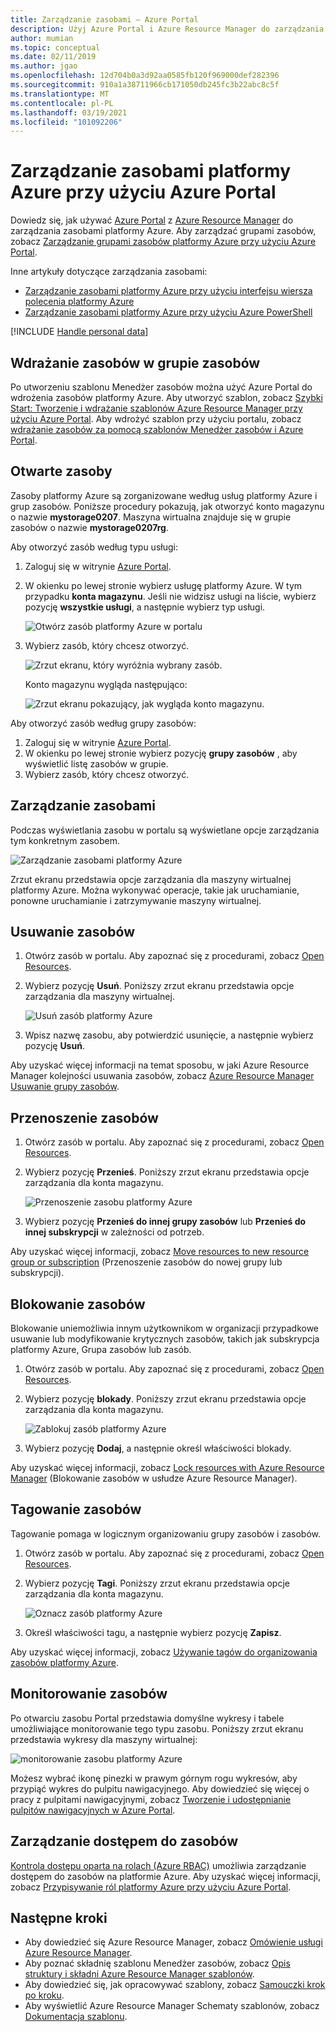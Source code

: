 ```yaml
---
title: Zarządzanie zasobami — Azure Portal
description: Użyj Azure Portal i Azure Resource Manager do zarządzania zasobami. Pokazuje, jak wdrażać i usuwać zasoby.
author: mumian
ms.topic: conceptual
ms.date: 02/11/2019
ms.author: jgao
ms.openlocfilehash: 12d704b0a3d92aa0585fb120f969000def282396
ms.sourcegitcommit: 910a1a38711966cb171050db245fc3b22abc8c5f
ms.translationtype: MT
ms.contentlocale: pl-PL
ms.lasthandoff: 03/19/2021
ms.locfileid: "101092206"
---
```

# <a name="manage-azure-resources-by-using-the-azure-portal"></a>Zarządzanie zasobami platformy Azure przy użyciu Azure Portal

Dowiedz się, jak używać [Azure Portal](https://portal.azure.com) z [Azure Resource Manager](overview.md) do zarządzania zasobami platformy Azure. Aby zarządzać grupami zasobów, zobacz [Zarządzanie grupami zasobów platformy Azure przy użyciu Azure Portal](manage-resource-groups-portal.md).

Inne artykuły dotyczące zarządzania zasobami:

- [Zarządzanie zasobami platformy Azure przy użyciu interfejsu wiersza polecenia platformy Azure](manage-resources-cli.md)
- [Zarządzanie zasobami platformy Azure przy użyciu Azure PowerShell](manage-resources-powershell.md)

[!INCLUDE [Handle personal data](../../../includes/gdpr-intro-sentence.md)]

## <a name="deploy-resources-to-a-resource-group"></a>Wdrażanie zasobów w grupie zasobów

Po utworzeniu szablonu Menedżer zasobów można użyć Azure Portal do wdrożenia zasobów platformy Azure. Aby utworzyć szablon, zobacz [Szybki Start: Tworzenie i wdrażanie szablonów Azure Resource Manager przy użyciu Azure Portal](../templates/quickstart-create-templates-use-the-portal.md). Aby wdrożyć szablon przy użyciu portalu, zobacz [wdrażanie zasobów za pomocą szablonów Menedżer zasobów i Azure Portal](../templates/deploy-portal.md).

## <a name="open-resources"></a>Otwarte zasoby

Zasoby platformy Azure są zorganizowane według usług platformy Azure i grup zasobów. Poniższe procedury pokazują, jak otworzyć konto magazynu o nazwie **mystorage0207**. Maszyna wirtualna znajduje się w grupie zasobów o nazwie **mystorage0207rg**.

Aby otworzyć zasób według typu usługi:

1. Zaloguj się w witrynie [Azure Portal](https://portal.azure.com).
2. W okienku po lewej stronie wybierz usługę platformy Azure. W tym przypadku **konta magazynu**.  Jeśli nie widzisz usługi na liście, wybierz pozycję **wszystkie usługi**, a następnie wybierz typ usługi.

    ![Otwórz zasób platformy Azure w portalu](./media/manage-resources-portal/manage-azure-resources-portal-open-service.png)

3. Wybierz zasób, który chcesz otworzyć.

    ![Zrzut ekranu, który wyróżnia wybrany zasób.](./media/manage-resources-portal/manage-azure-resources-portal-open-resource.png)

    Konto magazynu wygląda następująco:

    ![Zrzut ekranu pokazujący, jak wygląda konto magazynu.](./media/manage-resources-portal/manage-azure-resources-portal-open-resource-storage.png)

Aby otworzyć zasób według grupy zasobów:

1. Zaloguj się w witrynie [Azure Portal](https://portal.azure.com).
2. W okienku po lewej stronie wybierz pozycję **grupy zasobów** , aby wyświetlić listę zasobów w grupie.
3. Wybierz zasób, który chcesz otworzyć. 

## <a name="manage-resources"></a>Zarządzanie zasobami

Podczas wyświetlania zasobu w portalu są wyświetlane opcje zarządzania tym konkretnym zasobem.

![Zarządzanie zasobami platformy Azure](./media/manage-resources-portal/manage-azure-resources-portal-manage-resource.png)

Zrzut ekranu przedstawia opcje zarządzania dla maszyny wirtualnej platformy Azure. Można wykonywać operacje, takie jak uruchamianie, ponowne uruchamianie i zatrzymywanie maszyny wirtualnej.

## <a name="delete-resources"></a>Usuwanie zasobów

1. Otwórz zasób w portalu. Aby zapoznać się z procedurami, zobacz [Open Resources](#open-resources).
2. Wybierz pozycję **Usuń**. Poniższy zrzut ekranu przedstawia opcje zarządzania dla maszyny wirtualnej.

    ![Usuń zasób platformy Azure](./media/manage-resources-portal/manage-azure-resources-portal-delete-resource.png)
3. Wpisz nazwę zasobu, aby potwierdzić usunięcie, a następnie wybierz pozycję **Usuń**.

Aby uzyskać więcej informacji na temat sposobu, w jaki Azure Resource Manager kolejności usuwania zasobów, zobacz [Azure Resource Manager Usuwanie grupy zasobów](delete-resource-group.md).

## <a name="move-resources"></a>Przenoszenie zasobów

1. Otwórz zasób w portalu. Aby zapoznać się z procedurami, zobacz [Open Resources](#open-resources).
2. Wybierz pozycję **Przenieś**. Poniższy zrzut ekranu przedstawia opcje zarządzania dla konta magazynu.

    ![Przenoszenie zasobu platformy Azure](./media/manage-resources-portal/manage-azure-resources-portal-move-resource.png)
3. Wybierz pozycję **Przenieś do innej grupy zasobów** lub **Przenieś do innej subskrypcji** w zależności od potrzeb.

Aby uzyskać więcej informacji, zobacz [Move resources to new resource group or subscription](move-resource-group-and-subscription.md) (Przenoszenie zasobów do nowej grupy lub subskrypcji).

## <a name="lock-resources"></a>Blokowanie zasobów

Blokowanie uniemożliwia innym użytkownikom w organizacji przypadkowe usuwanie lub modyfikowanie krytycznych zasobów, takich jak subskrypcja platformy Azure, Grupa zasobów lub zasób. 

1. Otwórz zasób w portalu. Aby zapoznać się z procedurami, zobacz [Open Resources](#open-resources).
2. Wybierz pozycję **blokady**. Poniższy zrzut ekranu przedstawia opcje zarządzania dla konta magazynu.

    ![Zablokuj zasób platformy Azure](./media/manage-resources-portal/manage-azure-resources-portal-lock-resource.png)
3. Wybierz pozycję **Dodaj**, a następnie określ właściwości blokady.

Aby uzyskać więcej informacji, zobacz [Lock resources with Azure Resource Manager](lock-resources.md) (Blokowanie zasobów w usłudze Azure Resource Manager).

## <a name="tag-resources"></a>Tagowanie zasobów

Tagowanie pomaga w logicznym organizowaniu grupy zasobów i zasobów. 

1. Otwórz zasób w portalu. Aby zapoznać się z procedurami, zobacz [Open Resources](#open-resources).
2. Wybierz pozycję **Tagi**. Poniższy zrzut ekranu przedstawia opcje zarządzania dla konta magazynu.

    ![Oznacz zasób platformy Azure](./media/manage-resources-portal/manage-azure-resources-portal-tag-resource.png)
3. Określ właściwości tagu, a następnie wybierz pozycję **Zapisz**.

Aby uzyskać więcej informacji, zobacz [Używanie tagów do organizowania zasobów platformy Azure](tag-resources.md#portal).

## <a name="monitor-resources"></a>Monitorowanie zasobów

Po otwarciu zasobu Portal przedstawia domyślne wykresy i tabele umożliwiające monitorowanie tego typu zasobu. Poniższy zrzut ekranu przedstawia wykresy dla maszyny wirtualnej:

![monitorowanie zasobu platformy Azure](./media/manage-resources-portal/manage-azure-resources-portal-monitor-resource.png)

Możesz wybrać ikonę pinezki w prawym górnym rogu wykresów, aby przypiąć wykres do pulpitu nawigacyjnego. Aby dowiedzieć się więcej o pracy z pulpitami nawigacyjnymi, zobacz [Tworzenie i udostępnianie pulpitów nawigacyjnych w Azure Portal](../../azure-portal/azure-portal-dashboards.md).

## <a name="manage-access-to-resources"></a>Zarządzanie dostępem do zasobów

[Kontrola dostępu oparta na rolach (Azure RBAC)](../../role-based-access-control/overview.md) umożliwia zarządzanie dostępem do zasobów na platformie Azure. Aby uzyskać więcej informacji, zobacz [Przypisywanie ról platformy Azure przy użyciu Azure Portal](../../role-based-access-control/role-assignments-portal.md).

## <a name="next-steps"></a>Następne kroki

- Aby dowiedzieć się Azure Resource Manager, zobacz [Omówienie usługi Azure Resource Manager](overview.md).
- Aby poznać składnię szablonu Menedżer zasobów, zobacz [Opis struktury i składni Azure Resource Manager szablonów](../templates/template-syntax.md).
- Aby dowiedzieć się, jak opracowywać szablony, zobacz [Samouczki krok po kroku](../index.yml).
- Aby wyświetlić Azure Resource Manager Schematy szablonów, zobacz [Dokumentacja szablonu](/azure/templates/).
